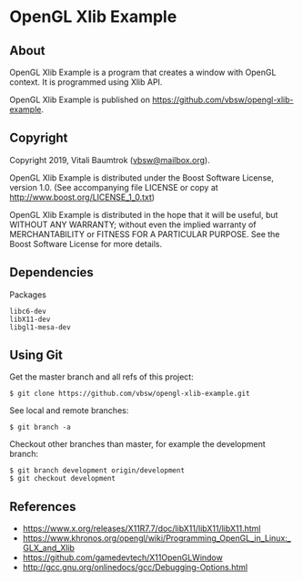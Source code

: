 # OpenGL Xlib Example

## About
OpenGL Xlib Example is a program that creates a window with OpenGL context. It is programmed using Xlib API.

OpenGL Xlib Example is published on https://github.com/vbsw/opengl-xlib-example.

## Copyright
Copyright 2019, Vitali Baumtrok (vbsw@mailbox.org).

OpenGL Xlib Example is distributed under the Boost Software License, version 1.0. (See accompanying file LICENSE or copy at http://www.boost.org/LICENSE_1_0.txt)

OpenGL Xlib Example is distributed in the hope that it will be useful, but WITHOUT ANY WARRANTY; without even the implied warranty of MERCHANTABILITY or FITNESS FOR A PARTICULAR PURPOSE. See the Boost Software License for more details.

## Dependencies
Packages

	libc6-dev
	libX11-dev
	libgl1-mesa-dev

## Using Git
Get the master branch and all refs of this project:

	$ git clone https://github.com/vbsw/opengl-xlib-example.git

See local and remote branches:

	$ git branch -a

Checkout other branches than master, for example the development branch:

	$ git branch development origin/development
	$ git checkout development

## References
- <https://www.x.org/releases/X11R7.7/doc/libX11/libX11/libX11.html>
- <https://www.khronos.org/opengl/wiki/Programming_OpenGL_in_Linux:_GLX_and_Xlib>
- <https://github.com/gamedevtech/X11OpenGLWindow>
- <http://gcc.gnu.org/onlinedocs/gcc/Debugging-Options.html>

